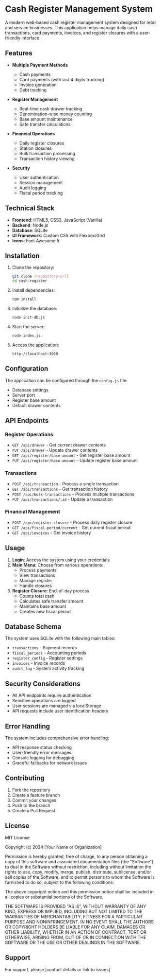 # Cash Register Management System

A modern web-based cash register management system designed for retail and service businesses. This application helps manage daily cash transactions, card payments, invoices, and register closures with a user-friendly interface.

## Features

- **Multiple Payment Methods**
  - Cash payments
  - Card payments (with last 4 digits tracking)
  - Invoice generation
  - Debt tracking

- **Register Management**
  - Real-time cash drawer tracking
  - Denomination-wise money counting
  - Base amount maintenance
  - Safe transfer calculations

- **Financial Operations**
  - Daily register closures
  - Station closures
  - Bulk transaction processing
  - Transaction history viewing

- **Security**
  - User authentication
  - Session management
  - Audit logging
  - Fiscal period tracking

## Technical Stack

- **Frontend**: HTML5, CSS3, JavaScript (Vanilla)
- **Backend**: Node.js
- **Database**: SQLite
- **UI Framework**: Custom CSS with Flexbox/Grid
- **Icons**: Font Awesome 5

## Installation

1. Clone the repository:
   ```bash
   git clone [repository-url]
   cd cash-register
   ```

2. Install dependencies:
   ```bash
   npm install
   ```

3. Initialize the database:
   ```bash
   node init-db.js
   ```

4. Start the server:
   ```bash
   node index.js
   ```

5. Access the application:
   ```
   http://localhost:3000
   ```

## Configuration

The application can be configured through the `config.js` file:

- Database settings
- Server port
- Register base amount
- Default drawer contents

## API Endpoints

### Register Operations
- `GET /api/drawer` - Get current drawer contents
- `PUT /api/drawer` - Update drawer contents
- `GET /api/register/base-amount` - Get register base amount
- `PUT /api/register/base-amount` - Update register base amount

### Transactions
- `POST /api/transaction` - Process a single transaction
- `GET /api/transactions` - Get transaction history
- `POST /api/bulk-transactions` - Process multiple transactions
- `PUT /api/transactions/:id` - Update a transaction

### Financial Management
- `POST /api/register-closure` - Process daily register closure
- `GET /api/fiscal-period/current` - Get current fiscal period
- `GET /api/invoices` - Get invoice history

## Usage

1. **Login**: Access the system using your credentials
2. **Main Menu**: Choose from various operations:
   - Process payments
   - View transactions
   - Manage register
   - Handle closures
3. **Register Closure**: End-of-day process
   - Counts total cash
   - Calculates safe transfer amount
   - Maintains base amount
   - Creates new fiscal period

## Database Schema

The system uses SQLite with the following main tables:
- `transactions` - Payment records
- `fiscal_periods` - Accounting periods
- `register_config` - Register settings
- `invoices` - Invoice records
- `audit_log` - System activity tracking

## Security Considerations

- All API endpoints require authentication
- Sensitive operations are logged
- User sessions are managed via localStorage
- API requests include user identification headers

## Error Handling

The system includes comprehensive error handling:
- API response status checking
- User-friendly error messages
- Console logging for debugging
- Graceful fallbacks for network issues

## Contributing

1. Fork the repository
2. Create a feature branch
3. Commit your changes
4. Push to the branch
5. Create a Pull Request

## License

MIT License

Copyright (c) 2024 [Your Name or Organization]

Permission is hereby granted, free of charge, to any person obtaining a copy
of this software and associated documentation files (the "Software"), to deal
in the Software without restriction, including without limitation the rights
to use, copy, modify, merge, publish, distribute, sublicense, and/or sell
copies of the Software, and to permit persons to whom the Software is
furnished to do so, subject to the following conditions:

The above copyright notice and this permission notice shall be included in all
copies or substantial portions of the Software.

THE SOFTWARE IS PROVIDED "AS IS", WITHOUT WARRANTY OF ANY KIND, EXPRESS OR
IMPLIED, INCLUDING BUT NOT LIMITED TO THE WARRANTIES OF MERCHANTABILITY,
FITNESS FOR A PARTICULAR PURPOSE AND NONINFRINGEMENT. IN NO EVENT SHALL THE
AUTHORS OR COPYRIGHT HOLDERS BE LIABLE FOR ANY CLAIM, DAMAGES OR OTHER
LIABILITY, WHETHER IN AN ACTION OF CONTRACT, TORT OR OTHERWISE, ARISING FROM,
OUT OF OR IN CONNECTION WITH THE SOFTWARE OR THE USE OR OTHER DEALINGS IN THE
SOFTWARE.

## Support

For support, please [contact details or link to issues] 
